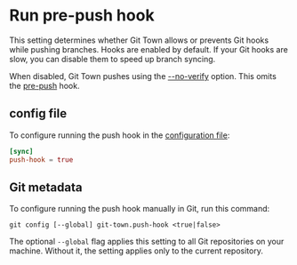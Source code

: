# Run pre-push hook

This setting determines whether Git Town allows or prevents Git hooks while
pushing branches. Hooks are enabled by default. If your Git hooks are slow, you
can disable them to speed up branch syncing.

When disabled, Git Town pushes using the
[--no-verify](https://git-scm.com/docs/git-push) option. This omits the
[pre-push](https://git-scm.com/docs/githooks#_pre_push) hook.

## config file

To configure running the push hook in the
[configuration file](../configuration-file.md):

```toml
[sync]
push-hook = true
```

## Git metadata

To configure running the push hook manually in Git, run this command:

```wrap
git config [--global] git-town.push-hook <true|false>
```

The optional `--global` flag applies this setting to all Git repositories on
your machine. Without it, the setting applies only to the current repository.
